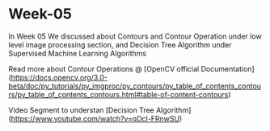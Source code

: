 # Week-05
In Week 05 We discussed about Contours and Contour Operation under low level image processing section, and Decision Tree Algorithm under Supervised Machine Learning Algorithms

Read more about Contour Operations @ [OpenCV official Documentation] (https://docs.opencv.org/3.0-beta/doc/py_tutorials/py_imgproc/py_contours/py_table_of_contents_contours/py_table_of_contents_contours.html#table-of-content-contours)

Video Segment to understan [Decision Tree Algorithm] (https://www.youtube.com/watch?v=qDcl-FRnwSU) 
